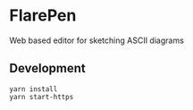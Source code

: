 # FlarePen

Web based editor for sketching ASCII diagrams

## Development

```
yarn install
yarn start-https
```
